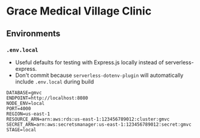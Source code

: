 # Grace Medical Village Clinic

## Environments

### `.env.local`

- Useful defaults for testing with Express.js locally instead of
  serverless-express.
- Don't commit because `serverless-dotenv-plugin` will automatically include
  `.env.local` during build

```shell
DATABASE=gmvc
ENDPOINT=http://localhost:8080
NODE_ENV=local
PORT=4000
REGION=us-east-1
RESOURCE_ARN=arn:aws:rds:us-east-1:123456789012:cluster:gmvc
SECRET_ARN=arn:aws:secretsmanager:us-east-1:123456789012:secret:gmvc
STAGE=local
```
